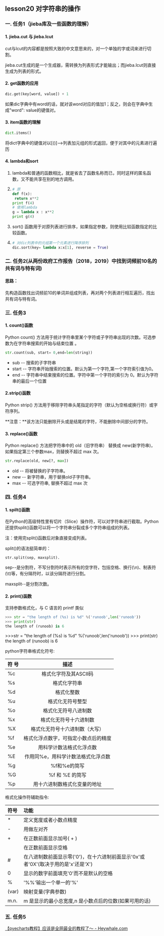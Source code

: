 ## lesson20 对字符串的操作

### 一. 任务1（jieba库及一些函数的理解）

#### 1. jieba.cut 与 jieba.lcut

cut与lcut的内容都是按照大致的中文意思来的，对一个单独的字或词来进行切割。

jieba.cut生成的是一个生成器，需转换为列表形式才能输出；而jieba.lcut则直接生成为列表的形式。

#### 2. get函数的应用

```python
dic.get(key[word, value]) + 1
```

如果dic字典中有word的话，就对该word对应的值加1；反之，则会在字典中生成"word": value的键值对。

#### 3. item函数的理解

```python
dict.items()
```

将dict字典中的键值对以[()]-->列表加元组的形式返回，便于对其中的元素进行遍历

#### 4. lambda和sort

1.  lambda和普通的函数相比，就是省去了函数名称而已，同时这样的匿名函数，又不能共享在别的地方调用。 

2. ```python
   # 原
   def f(x):
   	return x**2
   print f(4)
   # 使用lambda
   g = lambda x : x**2
   print g(4)
   ```

   

3.  sort() 函数用于对原列表进行排序，如果指定参数，则使用比较函数指定的比较函数。 

4. ```python
   # 对dic列表中的元组第一个元素进行降序排列
   dic.sort(key= lambda x:x[1], reverse = True)  
   ```

### 二.  任务2(从两份政府工作报告（2018，2019）中找到词频前10名的共有词与特有词)

#### 思路：

先构造函数找出词频前10的单词并组成列表，再对两个列表进行相互遍历，找出共有词与特有词。

### 三. 任务3

#### 1. count()函数

 Python count() 方法用于统计字符串里某个字符或子字符串出现的次数。可选参数为在字符串搜索的开始与结束位置 。

```python
str.count(sub, start= 0,end=len(string))
```

- sub -- 搜索的子字符串
- start -- 字符串开始搜索的位置。默认为第一个字符,第一个字符索引值为0。
- end -- 字符串中结束搜索的位置。字符中第一个字符的索引为 0。默认为字符串的最后一个位置

#### 2.strip()函数

Python strip() 方法用于移除字符串头尾指定的字符（默认为空格或换行符）或字符序列。

**注意：**该方法只能删除开头或是结尾的字符，不能删除中间部分的字符。

#### 3. replace()函数

 Python replace() 方法把字符串中的 old（旧字符串） 替换成 new(新字符串)，如果指定第三个参数max，则替换不超过 max 次。 

```python
str.replace(old, new[?, max])
```

- old -- 将被替换的子字符串。
- new -- 新字符串，用于替换old子字符串。
- max -- 可选字符串, 替换不超过 max 次

### 四. 任务4

#### 1. spilt()函数

 在Python的高级特性里有切片（Slice）操作符，可以对字符串进行截取。Python还提供split()函数可以将一个字符串分裂成多个字符串组成的列表。

注：使用完split()函数后对象直接变成列表。

   split()的语法挺简单的：

```
str.split(sep, maxsplit).
```

sep--是分割符，不写分割符时表示所有的空字符，包括空格、换行(\n)、制表符(\t)等，有分隔符时，以该分隔符进行分割。

maxsplit--是分割次数。

#### 2. print()函数

支持参数格式化，与 C 语言的 printf 类似

```python 
>>> str = "the length of (%s) is %d" %('runoob',len('runoob'))
>>> print(str) 
the length of (runoob) is 6
```

\>>>str = "the length of (%s) is %d" %('runoob',len('runoob')) >>> print(str) the length of (runoob) is 6

python字符串格式化符号:



| 符  号 |                 描述                 |
| :----- | :----------------------------------: |
| %c     |        格式化字符及其ASCII码         |
| %s     |             格式化字符串             |
| %d     |              格式化整数              |
| %u     |           格式化无符号整型           |
| %o     |         格式化无符号八进制数         |
| %x     |        格式化无符号十六进制数        |
| %X     |    格式化无符号十六进制数（大写）    |
| %f     | 格式化浮点数字，可指定小数点后的精度 |
| %e     |       用科学计数法格式化浮点数       |
| %E     |  作用同%e，用科学计数法格式化浮点数  |
| %g     |             %f和%e的简写             |
| %G     |           %f 和 %E 的简写            |
| %p     |     用十六进制数格式化变量的地址     |

格式化操作符辅助指令:

| 符号  | 功能                                                         |
| :---- | :----------------------------------------------------------- |
| *     | 定义宽度或者小数点精度                                       |
| -     | 用做左对齐                                                   |
| +     | 在正数前面显示加号( + )                                      |
| <sp>  | 在正数前面显示空格                                           |
| #     | 在八进制数前面显示零('0')，在十六进制前面显示'0x'或者'0X'(取决于用的是'x'还是'X') |
| 0     | 显示的数字前面填充'0'而不是默认的空格                        |
| %     | '%%'输出一个单一的'%'                                        |
| (var) | 映射变量(字典参数)                                           |
| m.n.  | m 是显示的最小总宽度,n 是小数点后的位数(如果可用的话)        |

### 五. 任务5

 [【pyecharts教程】应该是全网最全的教程了～ - Heywhale.com](https://www.heywhale.com/mw/project/5eb7958f366f4d002d783d4a/content) 